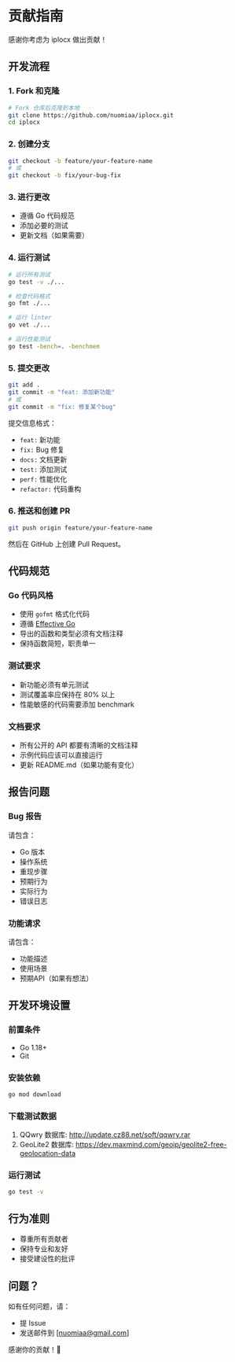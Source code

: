 # 贡献指南

感谢你考虑为 iplocx 做出贡献！

## 开发流程

### 1. Fork 和克隆

```bash
# Fork 仓库后克隆到本地
git clone https://github.com/nuomiaa/iplocx.git
cd iplocx
```

### 2. 创建分支

```bash
git checkout -b feature/your-feature-name
# 或
git checkout -b fix/your-bug-fix
```

### 3. 进行更改

- 遵循 Go 代码规范
- 添加必要的测试
- 更新文档（如果需要）

### 4. 运行测试

```bash
# 运行所有测试
go test -v ./...

# 检查代码格式
go fmt ./...

# 运行 linter
go vet ./...

# 运行性能测试
go test -bench=. -benchmem
```

### 5. 提交更改

```bash
git add .
git commit -m "feat: 添加新功能"
# 或
git commit -m "fix: 修复某个bug"
```

提交信息格式：
- `feat:` 新功能
- `fix:` Bug 修复
- `docs:` 文档更新
- `test:` 添加测试
- `perf:` 性能优化
- `refactor:` 代码重构

### 6. 推送和创建 PR

```bash
git push origin feature/your-feature-name
```

然后在 GitHub 上创建 Pull Request。

## 代码规范

### Go 代码风格

- 使用 `gofmt` 格式化代码
- 遵循 [Effective Go](https://golang.org/doc/effective_go.html)
- 导出的函数和类型必须有文档注释
- 保持函数简短，职责单一

### 测试要求

- 新功能必须有单元测试
- 测试覆盖率应保持在 80% 以上
- 性能敏感的代码需要添加 benchmark

### 文档要求

- 所有公开的 API 都要有清晰的文档注释
- 示例代码应该可以直接运行
- 更新 README.md（如果功能有变化）

## 报告问题

### Bug 报告

请包含：
- Go 版本
- 操作系统
- 重现步骤
- 预期行为
- 实际行为
- 错误日志

### 功能请求

请包含：
- 功能描述
- 使用场景
- 预期API（如果有想法）

## 开发环境设置

### 前置条件

- Go 1.18+
- Git

### 安装依赖

```bash
go mod download
```

### 下载测试数据

1. QQwry 数据库: http://update.cz88.net/soft/qqwry.rar
2. GeoLite2 数据库: https://dev.maxmind.com/geoip/geolite2-free-geolocation-data

### 运行测试

```bash
go test -v
```

## 行为准则

- 尊重所有贡献者
- 保持专业和友好
- 接受建设性的批评

## 问题？

如有任何问题，请：
- 提 Issue
- 发送邮件到 [nuomiaa@gmail.com]

感谢你的贡献！🎉

